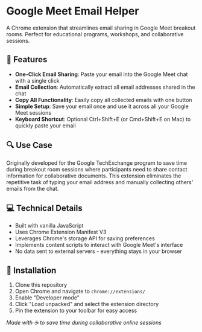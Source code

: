 # Google Meet Email Helper

A Chrome extension that streamlines email sharing in Google Meet breakout rooms. Perfect for educational programs, workshops, and collaborative sessions.

## 🌟 Features

- **One-Click Email Sharing**: Paste your email into the Google Meet chat with a single click
- **Email Collection**: Automatically extract all email addresses shared in the chat
- **Copy All Functionality**: Easily copy all collected emails with one button
- **Simple Setup**: Save your email once and use it across all your Google Meet sessions
- **Keyboard Shortcut**: Optional Ctrl+Shift+E (or Cmd+Shift+E on Mac) to quickly paste your email

## 🔍 Use Case

Originally developed for the Google TechExchange program to save time during breakout room sessions where participants need to share contact information for collaborative documents. This extension eliminates the repetitive task of typing your email address and manually collecting others' emails from the chat.

## 💻 Technical Details

- Built with vanilla JavaScript
- Uses Chrome Extension Manifest V3
- Leverages Chrome's storage API for saving preferences
- Implements content scripts to interact with Google Meet's interface
- No data sent to external servers - everything stays in your browser

## 🔧 Installation

1. Clone this repository
2. Open Chrome and navigate to `chrome://extensions/`
3. Enable "Developer mode"
4. Click "Load unpacked" and select the extension directory
5. Pin the extension to your toolbar for easy access



*Made with ☕ to save time during collaborative online sessions*
